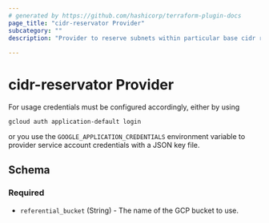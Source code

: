 ```yaml
---
# generated by https://github.com/hashicorp/terraform-plugin-docs
page_title: "cidr-reservator Provider"
subcategory: ""
description: "Provider to reserve subnets within particular base cidr ranges; this can be used to achieve network segmentation by particular subnet segments. For persistence storage needs to be provided. Currently only GCP buckets are supported."
  
---
```


# cidr-reservator Provider

For usage credentials must be configured accordingly, either by using

`gcloud auth application-default login`

or you use the `GOOGLE_APPLICATION_CREDENTIALS` environment variable to provider service account credentials with a JSON key file.



<!-- schema generated by tfplugindocs -->
## Schema

### Required

- `referential_bucket` (String) - The name of the GCP bucket to use. 
